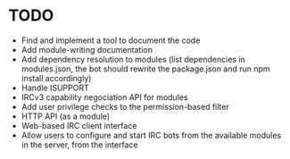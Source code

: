 # TODO

* Find and implement a tool to document the code
* Add module-writing documentation
* Add dependency resolution to modules (list dependencies in modules.json, the bot should rewrite the package.json and run npm install accordingly)
* Handle ISUPPORT
* IRCv3 capability negociation API for modules
* Add user privilege checks to the permission-based filter
* HTTP API (as a module)
* Web-based IRC client interface
* Allow users to configure and start IRC bots from the available modules in the server, from the interface
